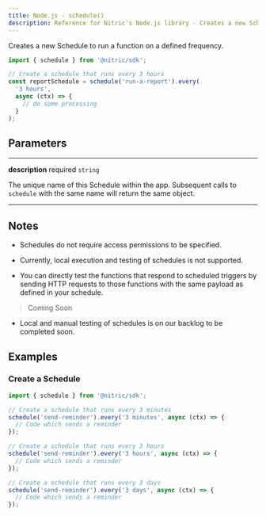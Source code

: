 ```yaml
---
title: Node.js - schedule()
description: Reference for Nitric's Node.js library - Creates a new Schedule to run a function on a defined frequency.
---
```


Creates a new Schedule to run a function on a defined frequency.

```javascript
import { schedule } from '@nitric/sdk';

// Create a schedule that runs every 3 hours
const reportSchedule = schedule('run-a-report').every(
  '3 hours',
  async (ctx) => {
    // do some processing
  }
);
```

## Parameters

---

**description** required `string`

The unique name of this Schedule within the app. Subsequent calls to `schedule` with the same name will return the same object.

---

## Notes

- Schedules do not require access permissions to be specified.

- Currently, local execution and testing of schedules is not supported.

- You can directly test the functions that respond to scheduled triggers by sending HTTP requests to those functions with the same payload as defined in your schedule.

> Coming Soon

- Local and manual testing of schedules is on our backlog to be completed soon.

## Examples

### Create a Schedule

```javascript
import { schedule } from '@nitric/sdk';

// Create a schedule that runs every 3 minutes
schedule('send-reminder').every('3 minutes', async (ctx) => {
  // Code which sends a reminder
});

// Create a schedule that runs every 3 hours
schedule('send-reminder').every('3 hours', async (ctx) => {
  // Code which sends a reminder
});

// Create a schedule that runs every 3 days
schedule('send-reminder').every('3 days', async (ctx) => {
  // Code which sends a reminder
});
```
